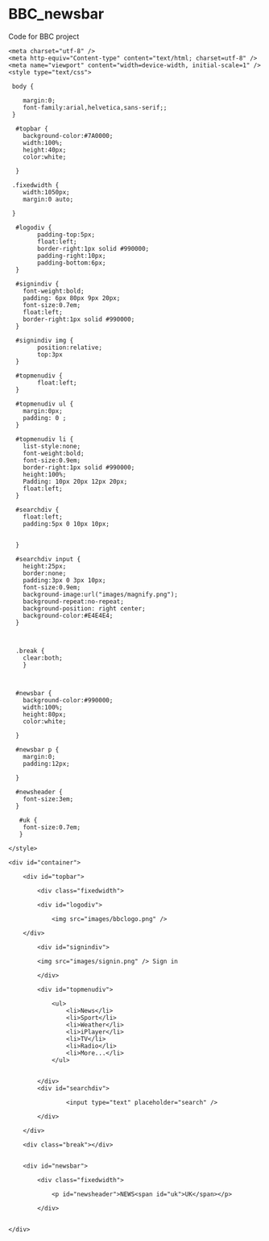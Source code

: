 # BBC_newsbar
Code for BBC project
<!doctype html>
<html>
<head>
    <title>Jim's BBC Project</title>

    <meta charset="utf-8" />
    <meta http-equiv="Content-type" content="text/html; charset=utf-8" />
    <meta name="viewport" content="width=device-width, initial-scale=1" />
	<style type="text/css">
      
     body {
     
     	margin:0;
     	font-family:arial,helvetica,sans-serif;;
     }
     
      #topbar {
     	background-color:#7A0000;
      	width:100%;
      	height:40px;
      	color:white;
      	
      }
      
  	 .fixedwidth {
  	   	width:1050px;
  	   	margin:0 auto;
  	   
  	 }
   
   	  #logodiv {
			padding-top:5px;
			float:left;	
			border-right:1px solid #990000;
			padding-right:10px;
			padding-bottom:6px;	
   	  }
   	  
   	  #signindiv {
   	  	font-weight:bold;
   	  	padding: 6px 80px 9px 20px;
   	  	font-size:0.7em;
   	  	float:left;
   	  	border-right:1px solid #990000;
   	  } 
   	  
   	  #signindiv img {
   	  		position:relative;
   	  		top:3px
   	  }
   	  
   	  #topmenudiv {
   	  		float:left;
   	  }
   	  
   	  #topmenudiv ul {
   	  	margin:0px;
   	  	padding: 0 ;
   	  }
   	  
   	  #topmenudiv li {
   	  	list-style:none;
   	  	font-weight:bold;
   	  	font-size:0.9em;
   	  	border-right:1px solid #990000;
   	  	height:100%;
   	  	Padding: 10px 20px 12px 20px;
   	  	float:left;
   	  }
   	  
   	  #searchdiv {
   	  	float:left;
   	  	padding:5px 0 10px 10px;
   	  	
   	  	
   	  }
   	  	
   	  #searchdiv input {
   	  	height:25px;
   	  	border:none;
   	  	padding:3px 0 3px 10px;
   	  	font-size:0.9em;
   	  	background-image:url("images/magnify.png");
   	  	background-repeat:no-repeat;
   	  	background-position: right center;
   	  	background-color:#E4E4E4;
   	  }
   	  
   	  
   	  
   	  .break {
   	  	clear:both;
   	  	}
   	  
   	  
   	  
   	  #newsbar {
     	background-color:#990000;
      	width:100%;
      	height:80px;
      	color:white;
      	
      }
   	  
   	  #newsbar p {
   	  	margin:0;
   	  	padding:12px;
   	  	
   	  }
   	  
   	  #newsheader {
   	  	font-size:3em;
   	  }
   	   
   	   #uk {
   	   	font-size:0.7em;
   	   }
   	  
	</style>   


</head>

<body>

	<div id="container"> 
	
		<div id="topbar">
		
			<div class="fixedwidth">
			
			<div id="logodiv">
				
				<img src="images/bbclogo.png" /> 
			
		</div>
			
			<div id="signindiv">
			
			<img src="images/signin.png" /> Sign in
			
			</div>
			
			<div id="topmenudiv">
			
				<ul>
					<li>News</li>
					<li>Sport</li>
					<li>Weather</li>
					<li>iPlayer</li>
					<li>TV</li>
					<li>Radio</li>
					<li>More...</li>
				</ul>
			
			
			</div>
			<div id="searchdiv">
				
					<input type="text" placeholder="search" />
			
			</div>
			
		</div>
		
		<div class="break"></div>
		
		
		<div id="newsbar">
			
			<div class="fixedwidth">
			
				<p id="newsheader">NEWS<span id="uk">UK</span></p>
		
			</div>
		
		
	</div>
		
		
		

</body>

</html>
